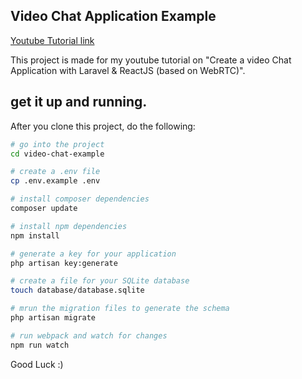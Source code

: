 ## Video Chat Application Example

[Youtube Tutorial link](https://www.youtube.com/watch?v=5pnsloZzYQM)

This project is made for my youtube tutorial on "Create a video Chat Application with Laravel & ReactJS (based on WebRTC)".

## get it up and running.

After you clone this project, do the following:

```bash
# go into the project
cd video-chat-example

# create a .env file
cp .env.example .env

# install composer dependencies
composer update

# install npm dependencies
npm install

# generate a key for your application
php artisan key:generate

# create a file for your SQLite database
touch database/database.sqlite

# mrun the migration files to generate the schema
php artisan migrate

# run webpack and watch for changes
npm run watch
```

Good Luck :)
